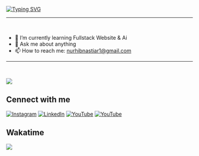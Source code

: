 [![Typing SVG](https://readme-typing-svg.herokuapp.com?font=Fira+Code&weight=600&size=40&duration=4000&pause=303&center=true&vCenter=true&width=500&height=100&lines=Hi+there+I'm+Aria+%F0%9F%91%8B)](https://git.io/typing-svg)

---
<br>

- 🌱 I’m currently learning Fullstack Website & Ai
- 💬 Ask me about anything
- 📫 How to reach me: nurhibnastiar1@gmail.com

---
<br>

![](https://komarev.com/ghpvc/?username=hibnastiar27&color=ff69b4&base=130&abbreviated=true)

## **Cennect with me**

[![Instagram](https://img.shields.io/badge/Instagram-%23E4405F.svg?logo=Instagram&logoColor=white)](https://www.instagram.com/aria.justtry/) 
[![LinkedIn](https://img.shields.io/badge/LinkedIn-%230077B5.svg?logo=linkedin&logoColor=white)](https://www.linkedin.com/in/hibnastiar/) 
[![YouTube](https://img.shields.io/badge/YouTube-%23FF0000.svg?logo=YouTube&logoColor=white)](https://www.youtube.com/@aria.log1) 
[![YouTube](https://img.shields.io/badge/Twitter%20-%231e1e1e.svg?logo=x&logoColor=white)](https://x.com/arialog1) 


## **Wakatime**

<img src="https://wakatime.com/share/@c2503bdb-9bfc-4d7f-a08c-86c8171b582b/499a93df-9641-4c2b-9ae9-2d8cb301b45c.svg">

<!-- <a href="https://github.com/hibnastiar27">
<img align="center" src="https://github-readme-stats.vercel.app/api?username=hibnastiar27&bg_color=30,e96443,904e95&title_color=fff&text_color=fff" alt="Aria github stats"/>
</a> -->
